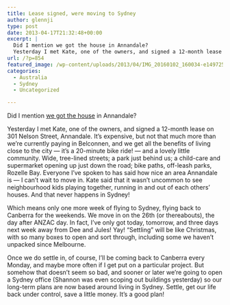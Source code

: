 ```yaml
---
title: Lease signed, were moving to Sydney
author: glennji
type: post
date: 2013-04-17T21:32:48+00:00
excerpt: |
  Did I mention we got the house in Annandale?
  Yesterday I met Kate, one of the owners, and signed a 12-month lease on 301 Nelson Street, Annandale. It's expensive, but not that much more than we're currently paying in Belconnen, and we get all the benefits of living close to the city -- it's a 20-minute bike ride! -- and a lovely little community. Wide, tree-lined streets; a park just behind us; a child-care and supermarket opening up just down the road; bike paths, off-leash parks, Rozelle Bay. Everyone I've spoken to has said how nice an area Annandale is -- I can't wait to move in. Kate said that it wasn't uncommon to see neighbourhood kids playing together, running in and out of each others' houses. And that never happens in Sydney!
url: /?p=854
featured_image: /wp-content/uploads/2013/04/IMG_20160102_160034-e1497259814748-1568x1171.jpg
categories:
  - Australia
  - Sydney
  - Uncategorized

---
```

Did I mention [we got the house][1] in Annandale?
  
Yesterday I met Kate, one of the owners, and signed a 12-month lease on 301 Nelson Street, Annandale. It&#8217;s expensive, but not that much more than we&#8217;re currently paying in Belconnen, and we get all the benefits of living close to the city &#8212; it&#8217;s a 20-minute bike ride! &#8212; and a lovely little community. Wide, tree-lined streets; a park just behind us; a child-care and supermarket opening up just down the road; bike paths, off-leash parks, Rozelle Bay. Everyone I&#8217;ve spoken to has said how nice an area Annandale is &#8212; I can&#8217;t wait to move in. Kate said that it wasn&#8217;t uncommon to see neighbourhood kids playing together, running in and out of each others&#8217; houses. And that never happens in Sydney!<!--more-->


  
Which means only one more week of flying to Sydney, flying back to Canberra for the weekends. We move in on the 26th (or thereabouts), the day after ANZAC day. In fact, I&#8217;ve only got today, tomorrow, and three days next week away from Dee and Jules! Yay! &#8220;Settling&#8221; will be like Christmas, with so many boxes to open and sort through, including some we haven&#8217;t unpacked since Melbourne.
  
Once we do settle in, of course, I&#8217;ll be coming back to Canberra every Monday, and maybe more often if I get put on a particular project. But somehow that doesn&#8217;t seem so bad, and sooner or later we&#8217;re going to open a Sydney office (Shannon was even scoping out buildings yesterday) so our long-term plans are now based around living in Sydney. Settle, get our life back under control, save a little money. It&#8217;s a good plan!

 [1]: http://glennji.com/2013/04/16/sleepless-in-belconnen/
